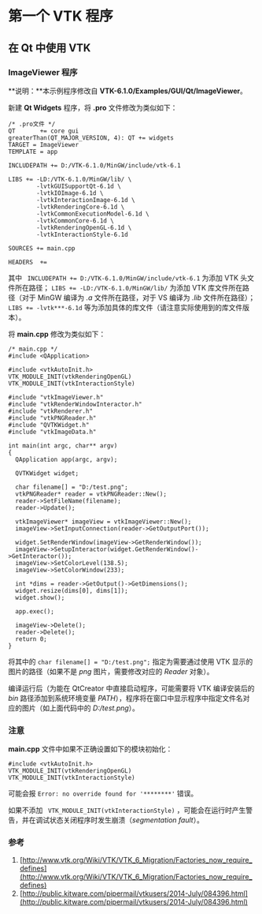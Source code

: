 # 第一个 VTK 程序

## 在 Qt 中使用 VTK

### ImageViewer 程序

**说明：**本示例程序修改自 **VTK-6.1.0/Examples/GUI/Qt/ImageViewer**。

新建 **Qt Widgets** 程序，将 **.pro** 文件修改为类似如下：

```
/* .pro文件 */
QT       += core gui
greaterThan(QT_MAJOR_VERSION, 4): QT += widgets
TARGET = ImageViewer
TEMPLATE = app

INCLUDEPATH += D:/VTK-6.1.0/MinGW/include/vtk-6.1

LIBS += -LD:/VTK-6.1.0/MinGW/lib/ \
        -lvtkGUISupportQt-6.1d \
        -lvtkIOImage-6.1d \
        -lvtkInteractionImage-6.1d \
        -lvtkRenderingCore-6.1d \
        -lvtkCommonExecutionModel-6.1d \
        -lvtkCommonCore-6.1d \
        -lvtkRenderingOpenGL-6.1d \
        -lvtkInteractionStyle-6.1d

SOURCES += main.cpp

HEADERS  +=
````

其中 ```
INCLUDEPATH += D:/VTK-6.1.0/MinGW/include/vtk-6.1```
 为添加 VTK 头文件所在路径； ```LIBS += -LD:/VTK-6.1.0/MinGW/lib/``` 为添加 VTK 库文件所在路径（对于 MinGW 编译为 *.a* 文件所在路径，对于 VS 编译为 *.lib* 文件所在路径）； ```LIBS += -lvtk***-6.1d``` 等为添加具体的库文件（请注意实际使用到的库文件版本）。

将 **main.cpp** 修改为类似如下：

```
/* main.cpp */
#include <QApplication>

#include <vtkAutoInit.h>
VTK_MODULE_INIT(vtkRenderingOpenGL)
VTK_MODULE_INIT(vtkInteractionStyle)

#include "vtkImageViewer.h"
#include "vtkRenderWindowInteractor.h"
#include "vtkRenderer.h"
#include "vtkPNGReader.h"
#include "QVTKWidget.h"
#include "vtkImageData.h"

int main(int argc, char** argv)
{
  QApplication app(argc, argv);

  QVTKWidget widget;

  char filename[] = "D:/test.png";
  vtkPNGReader* reader = vtkPNGReader::New();
  reader->SetFileName(filename);
  reader->Update();

  vtkImageViewer* imageView = vtkImageViewer::New();
  imageView->SetInputConnection(reader->GetOutputPort());

  widget.SetRenderWindow(imageView->GetRenderWindow());
  imageView->SetupInteractor(widget.GetRenderWindow()->GetInteractor());
  imageView->SetColorLevel(138.5);
  imageView->SetColorWindow(233);

  int *dims = reader->GetOutput()->GetDimensions();
  widget.resize(dims[0], dims[1]);
  widget.show();

  app.exec();

  imageView->Delete();
  reader->Delete();
  return 0;
}
```

将其中的 ```char filename[] = "D:/test.png";``` 指定为需要通过使用 VTK 显示的图片的路径（如果不是 *png* 图片，需要修改对应的 *Reader* 对象）。

编译运行后（为能在 QtCreator 中直接启动程序，可能需要将 VTK 编译安装后的 *bin* 路径添加到系统环境变量 *PATH*），程序将在窗口中显示程序中指定文件名对应的图片（如上面代码中的 *D:/test.png*）。

### 注意

**main.cpp** 文件中如果不正确设置如下的模块初始化：

```
#include <vtkAutoInit.h>
VTK_MODULE_INIT(vtkRenderingOpenGL)
VTK_MODULE_INIT(vtkInteractionStyle)
```

可能会报 ```Error: no override found for '********'``` 错误。

如果不添加 ```
VTK_MODULE_INIT(vtkInteractionStyle)```
 ，可能会在运行时产生警告，并在调试状态关闭程序时发生崩溃（*segmentation fault*）。

### 参考

1. [http://www.vtk.org/Wiki/VTK/VTK_6_Migration/Factories_now_require_defines](http://www.vtk.org/Wiki/VTK/VTK_6_Migration/Factories_now_require_defines)
2. [http://public.kitware.com/pipermail/vtkusers/2014-July/084396.html](http://public.kitware.com/pipermail/vtkusers/2014-July/084396.html)
